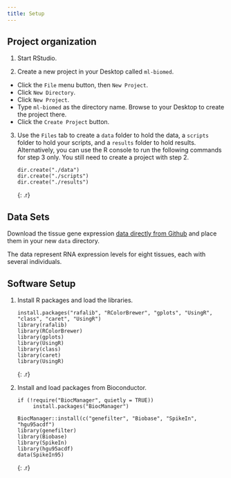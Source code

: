 ```yaml
---
title: Setup
---
```


## Project organization

1. Start RStudio.

2. Create a new project in your Desktop called `ml-biomed`. 
- Click the `File` menu button, then `New Project`.
- Click `New Directory`. 
- Click `New Project`.
- Type `ml-biomed` as the directory name. Browse to your Desktop to create the project there.
- Click the `Create Project` button.

3. Use the `Files` tab to create  a `data` folder to hold the data, a `scripts` 
folder to hold your scripts, and a `results` folder to hold results. 
Alternatively, you can use the R console to run the following commands for step 
3 only. You still need to create a project with step 2.

   ~~~
   dir.create("./data")
   dir.create("./scripts")
   dir.create("./results")
   ~~~
   {: .r}
   
## Data Sets

Download the tissue gene expression 
[data directly from Github](https://github.com/genomicsclass/tissuesGeneExpression/blob/master/data/tissuesGeneExpression.rda) 
and place them in your new `data` directory.
   
The data represent RNA expression levels for eight tissues, each with several
individuals.

## Software Setup
 
1. Install R packages and load the libraries.

    ~~~
   install.packages("rafalib", "RColorBrewer", "gplots", "UsingR", "class", "caret", "UsingR")
   library(rafalib)
   library(RColorBrewer)
   library(gplots)
   library(UsingR)
   library(class)
   library(caret)
   library(UsingR)
   ~~~
   {: .r}

2. Install and load packages from Bioconductor.

   ~~~
   if (!require("BiocManager", quietly = TRUE))
        install.packages("BiocManager")
   
   BiocManager::install(c("genefilter", "Biobase", "SpikeIn", "hgu95acdf")
   library(genefilter)
   library(Biobase)
   library(SpikeIn)
   library(hgu95acdf)
   data(SpikeIn95)
   ~~~
   {: .r}
